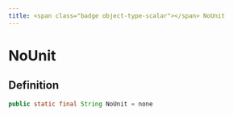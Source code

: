 ```yaml
---
title: <span class="badge object-type-scalar"></span> NoUnit
---
```

# <span class="badge object-type-scalar"></span> NoUnit

## Definition

```java
public static final String NoUnit = none
```
